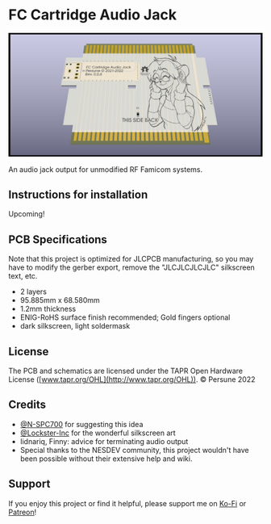 # FC Cartridge Audio Jack

![](docs/FC-Cart-Jack.png)

An audio jack output for unmodified RF Famicom systems.

## Instructions for installation

Upcoming!

## PCB Specifications

Note that this project is optimized for JLCPCB manufacturing, so you may have to modify the gerber export, remove the "JLCJLCJLCJLC" silkscreen text, etc.

- 2 layers
- 95.885mm x 68.580mm
- 1.2mm thickness
- ENIG-RoHS surface finish recommended; Gold fingers optional
- dark silkscreen, light soldermask

## License

The PCB and schematics are licensed under the TAPR Open Hardware License ([www.tapr.org/OHL](http://www.tapr.org/OHL)). © Persune 2022

## Credits

- [@N-SPC700](https://github.com/N-SPC700) for suggesting this idea
- [@Lockster-Inc](https://github.com/Lockster-Inc) for the wonderful silkscreen art
- lidnariq, Finny: advice for terminating audio output
- Special thanks to the NESDEV community, this project wouldn't have been possible without their extensive help and wiki.

## Support

If you enjoy this project or find it helpful, please support me on [Ko-Fi](https://ko-fi.com/persune) or [Patreon](https://www.patreon.com/persune)!
